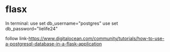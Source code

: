 # flasx
In terminal:
use set db_username="postgres"
use set db_password="lielife24"

follow link-https://www.digitalocean.com/community/tutorials/how-to-use-a-postgresql-database-in-a-flask-application

